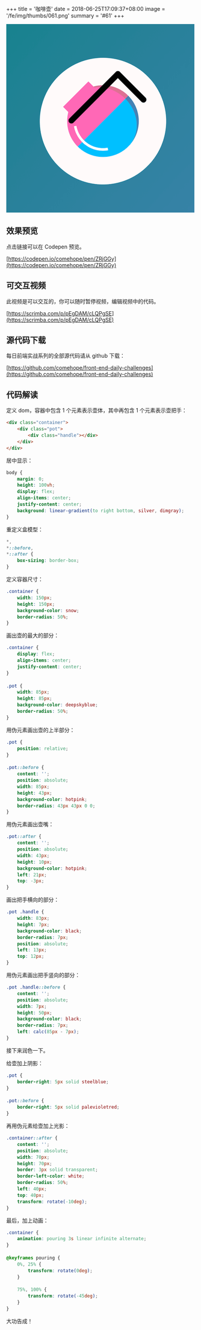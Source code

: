 +++
title = '咖啡壶'
date = 2018-06-25T17:09:37+08:00
image = '/fe/img/thumbs/061.png'
summary = '#61'
+++

![](./work.png)

## 效果预览

点击链接可以在 Codepen 预览。

[https://codepen.io/comehope/pen/ZRjGGy](https://codepen.io/comehope/pen/ZRjGGy)

## 可交互视频

此视频是可以交互的，你可以随时暂停视频，编辑视频中的代码。

[https://scrimba.com/p/pEgDAM/cLQPgSE](https://scrimba.com/p/pEgDAM/cLQPgSE)

## 源代码下载

每日前端实战系列的全部源代码请从 github 下载：

[https://github.com/comehope/front-end-daily-challenges](https://github.com/comehope/front-end-daily-challenges)

## 代码解读

定义 dom，容器中包含 1 个元素表示壶体，其中再包含 1 个元素表示壶把手：
```html
<div class="container">
  	<div class="pot">
  		<div class="handle"></div>
  	</div>
</div>
```

居中显示：
```css
body {
	margin: 0;
	height: 100vh;
	display: flex;
	align-items: center;
	justify-content: center;
	background: linear-gradient(to right bottom, silver, dimgray);
}
```

重定义盒模型：
```css
*,
*::before,
*::after {
	box-sizing: border-box;
}
```

定义容器尺寸：
```css
.container {
	width: 150px;
	height: 150px;
	background-color: snow;
	border-radius: 50%;
}
```

画出壶的最大的部分：
```css
.container {
	display: flex;
	align-items: center;
	justify-content: center;
}

.pot {
	width: 85px;
	height: 85px;
	background-color: deepskyblue;
	border-radius: 50%;
}
```

用伪元素画出壶的上半部分：
```css
.pot {
	position: relative;
}

.pot::before {
	content: '';
	position: absolute;
	width: 85px;
	height: 43px;
	background-color: hotpink;
	border-radius: 43px 43px 0 0;
}
```

用伪元素画出壶嘴：
```css
.pot::after {
	content: '';
	position: absolute;
	width: 43px;
	height: 10px;
	background-color: hotpink;
	left: 21px;
	top: -3px;
}
```

画出把手横向的部分：
```css
.pot .handle {
	width: 83px;
	height: 7px;
	background-color: black;
	border-radius: 7px;
	position: absolute;
	left: 13px;
	top: 12px;
}
```

用伪元素画出把手竖向的部分：
```css
.pot .handle::before {
	content: '';
	position: absolute;
	width: 7px;
	height: 50px;
	background-color: black;
	border-radius: 7px;
	left: calc(85px - 7px);
}
```

接下来润色一下。

给壶加上阴影：
```css
.pot {
	border-right: 5px solid steelblue;
}

.pot::before {
	border-right: 5px solid palevioletred;
}
```

再用伪元素给壶加上光影：
```css
.container::after {
	content: '';
	position: absolute;
	width: 70px;
	height: 70px;
	border: 3px solid transparent;
	border-left-color: white;
	border-radius: 50%;
	left: 40px;
	top: 40px;
	transform: rotate(-10deg);
}
```

最后，加上动画：
```css
.container {
	animation: pouring 3s linear infinite alternate;
}

@keyframes pouring {
	0%, 25% {
		transform: rotate(0deg);
	}

	75%, 100% {
		transform: rotate(-45deg);
	}
}
```

大功告成！
